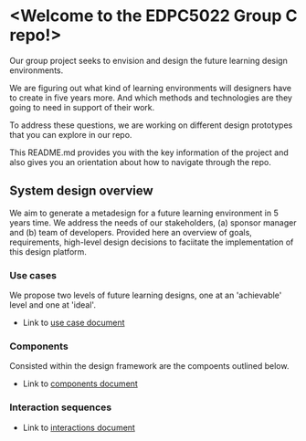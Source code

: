 <Welcome to the EDPC5022 Group C repo!>
=========================================
Our group project seeks to envision and design the future learning design environments. 

We are figuring out what kind of learning environments will designers have to create in five years more. And which methods and technologies are they going to need in support of their work.

To address these questions, we are working on different design prototypes that you can explore in our repo. 

This README.md provides you with the key information of the project and also gives you an orientation about how to navigate through the repo. 


## System design overview

We aim to generate a metadesign for a future learning environment in 5 years time. We address the needs of our stakeholders, (a) sponsor manager and (b) team of developers. Provided here an overview of goals, requirements, high-level design decisions to faciitate the implementation of this design platform.

### Use cases

We propose two levels of future learning designs, one at an 'achievable' level and one at 'ideal'.

* Link to [use case document](https://github.sydney.edu.au/crli/EDPC5022-2019-TeamC/blob/master/Use-cases.md)  

### Components

Consisted within the design framework are the compoents outlined below.

* Link to [components document](https://github.sydney.edu.au/crli/EDPC5022-2019-TeamC/blob/master/Components.md)

### Interaction sequences

* Link to [interactions document](https://github.sydney.edu.au/crli/EDPC5022-2019-TeamC/blob/master/Interactions.md)
